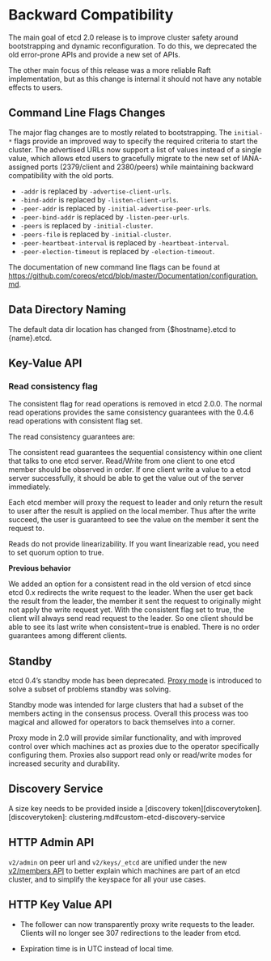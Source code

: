 # Backward Compatibility

The main goal of etcd 2.0 release is to improve cluster safety around bootstrapping and dynamic reconfiguration. To do this, we deprecated the old error-prone APIs and provide a new set of APIs.

The other main focus of this release was a more reliable Raft implementation, but as this change is internal it should not have any notable effects to users.

## Command Line Flags Changes

The major flag changes are to mostly related to bootstrapping. The `initial-*` flags provide an improved way to specify the required criteria to start the cluster. The advertised URLs now support a list of values instead of a single value, which allows etcd users to gracefully migrate to the new set of IANA-assigned ports (2379/client and 2380/peers) while maintaining backward compatibility with the old ports.

 - `-addr` is replaced by `-advertise-client-urls`.
 - `-bind-addr` is replaced by `-listen-client-urls`.
 - `-peer-addr` is replaced by `-initial-advertise-peer-urls`.
 - `-peer-bind-addr` is replaced by `-listen-peer-urls`.
 - `-peers` is replaced by `-initial-cluster`.
 - `-peers-file` is replaced by `-initial-cluster`.
 - `-peer-heartbeat-interval` is replaced by `-heartbeat-interval`.
 - `-peer-election-timeout` is replaced by `-election-timeout`.

The documentation of new command line flags can be found at
https://github.com/coreos/etcd/blob/master/Documentation/configuration.md.

## Data Directory Naming

The default data dir location has changed from {$hostname}.etcd to {name}.etcd.

## Key-Value API

### Read consistency flag

The consistent flag for read operations is removed in etcd 2.0.0. The normal read operations provides the same consistency guarantees with the 0.4.6 read operations with consistent flag set.

The read consistency guarantees are:

The consistent read guarantees the sequential consistency within one client that talks to one etcd server. Read/Write from one client to one etcd member should be observed in order. If one client write a value to a etcd server successfully, it should be able to get the value out of the server immediately. 

Each etcd member will proxy the request to leader and only return the result to user after the result is applied on the local member. Thus after the write succeed, the user is guaranteed to see the value on the member it sent the request to.

Reads do not provide linearizability. If you want linearizable read, you need to set quorum option to true.

**Previous behavior**

We added an option for a consistent read in the old version of etcd since etcd 0.x redirects the write request to the leader. When the user get back the result from the leader, the member it sent the request to originally might not apply the write request yet. With the consistent flag set to true, the client will always send read request to the leader. So one client should be able to see its last write when consistent=true is enabled. There is no order guarantees among different clients.


## Standby

etcd 0.4’s standby mode has been deprecated. [Proxy mode][proxymode] is introduced to solve a subset of problems standby was solving.

Standby mode was intended for large clusters that had a subset of the members acting in the consensus process. Overall this process was too magical and allowed for operators to back themselves into a corner.

Proxy mode in 2.0 will provide similar functionality, and with improved control over which machines act as proxies due to the operator specifically configuring them. Proxies also support read only or read/write modes for increased security and durability.

[proxymode]: proxy.md

## Discovery Service

A size key needs to be provided inside a [discovery token][discoverytoken].
[discoverytoken]: clustering.md#custom-etcd-discovery-service

## HTTP Admin API

`v2/admin` on peer url and `v2/keys/_etcd` are unified under the new [v2/members API][members-api] to better explain which machines are part of an etcd cluster, and to simplify the keyspace for all your use cases.

[members-api]: members_api.md

## HTTP Key Value API
- The follower can now transparently proxy write requests to the leader. Clients will no longer see 307 redirections to the leader from etcd.

- Expiration time is in UTC instead of local time.

